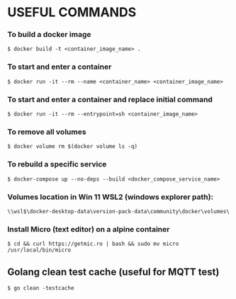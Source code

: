 # USEFUL COMMANDS

### To build a docker image
``` console
$ docker build -t <container_image_name> .
```

### To start and enter a container
``` console
$ docker run -it --rm --name <container_name> <container_image_name>
```

### To start and enter a container and replace initial command
``` console
$ docker run -it --rm --entrypoint=sh <container_image_name>
```

### To remove all volumes
``` console
$ docker volume rm $(docker volume ls -q)
```

### To rebuild a specific service
``` console
$ docker-compose up --no-deps --build <docker_compose_service_name>
```

### Volumes location in Win 11 WSL2 (windows explorer path):  
``` console
\\wsl$\docker-desktop-data\version-pack-data\community\docker\volumes\
```

### Install Micro (text editor) on a alpine container
``` console  
$ cd && curl https://getmic.ro | bash && sudo mv micro /usr/local/bin/micro
```

## Golang clean test cache (useful for MQTT test)
``` console  
$ go clean -testcache
```